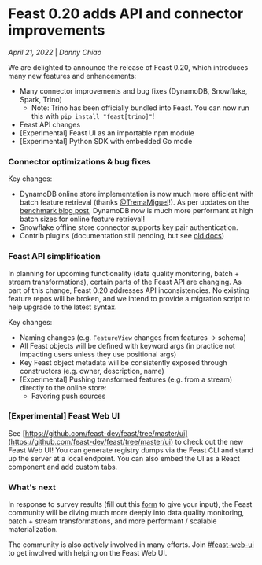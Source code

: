 # Feast 0.20 adds API and connector improvements

*April 21, 2022* | *Danny Chiao*

We are delighted to announce the release of Feast 0.20, which introduces many new features and enhancements:

* Many connector improvements and bug fixes (DynamoDB, Snowflake, Spark, Trino)
  * Note: Trino has been officially bundled into Feast. You can now run this with `pip install "feast[trino]"`!
* Feast API changes
* [Experimental] Feast UI as an importable npm module
* [Experimental] Python SDK with embedded Go mode

### Connector optimizations & bug fixes

Key changes:

* DynamoDB online store implementation is now much more efficient with batch feature retrieval (thanks [@TremaMiguel](https://github.com/TremaMiguel)!). As per updates on the [benchmark blog post](https://feastsite.wpenginepowered.com/blog/feast-benchmarks/), DynamoDB now is much more performant at high batch sizes for online feature retrieval!
* Snowflake offline store connector supports key pair authentication.
* Contrib plugins (documentation still pending, but see [old docs](https://github.com/Shopify/feast-trino))

### Feast API simplification

In planning for upcoming functionality (data quality monitoring, batch + stream transformations), certain parts of the Feast API are changing. As part of this change, Feast 0.20 addresses API inconsistencies. No existing feature repos will be broken, and we intend to provide a migration script to help upgrade to the latest syntax.

Key changes:

* Naming changes (e.g. `FeatureView` changes from features -> schema)
* All Feast objects will be defined with keyword args (in practice not impacting users unless they use positional args)
* Key Feast object metadata will be consistently exposed through constructors (e.g. owner, description, name)
* [Experimental] Pushing transformed features (e.g. from a stream) directly to the online store:
  * Favoring push sources

### [Experimental] Feast Web UI

See [https://github.com/feast-dev/feast/tree/master/ui](https://github.com/feast-dev/feast/tree/master/ui) to check out the new Feast Web UI! You can generate registry dumps via the Feast CLI and stand up the server at a local endpoint. You can also embed the UI as a React component and add custom tabs.

### What's next

In response to survey results (fill out this [form](https://forms.gle/9SpCeJnq3MayAqHe6) to give your input), the Feast community will be diving much more deeply into data quality monitoring, batch + stream transformations, and more performant / scalable materialization.

The community is also actively involved in many efforts. Join [#feast-web-ui](https://tectonfeast.slack.com/channels/feast-web-ui) to get involved with helping on the Feast Web UI.
